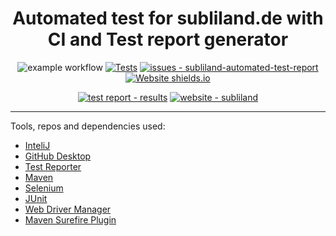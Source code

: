 <div align="center">
  
# Automated test for subliland.de with CI and Test report generator 
![example workflow](https://github.com/sidos32/subliland-automated-test-report/actions/workflows/test-automation.yml/badge.svg)
[![Tests](https://github.com/sidos32/subliland-automated-test-report/actions/workflows/tests.yml/badge.svg)](https://github.com/sidos32/subliland-automated-test-report/actions/workflows/tests.yml)
[![issues - subliland-automated-test-report](https://img.shields.io/github/issues/sidos32/subliland-automated-test-report)](https://github.com/sidos32/subliland-automated-test-report/issues)
  [![Website shields.io](https://img.shields.io/website-up-down-green-red/http/subliland.de.svg)](https://subliland.de)
  
 

 [![test report - results](https://img.shields.io/badge/test_report-results-2ea44f?style=for-the-badge)](https://github.com/sidos32/subliland-automated-test-report/runs/5271343699?check_suite_focus=true)
 [![website - subliland](https://img.shields.io/badge/website-subliland-2ea44f?style=for-the-badge)](https://subliland.de)
</div>

---

  Tools, repos and dependencies used:
  
  - <a href="https://www.jetbrains.com/idea/">InteliJ</a>
  - <a href="https://desktop.github.com/">GitHub Desktop</a>
  - <a href="https://github.com/marketplace/actions/test-reporter">Test Reporter</a>
  - <a href="https://maven.apache.org/">Maven</a>
  - <a href="https://mvnrepository.com/artifact/org.seleniumhq.selenium/selenium-java">Selenium</a>
  - <a href="https://mvnrepository.com/artifact/org.junit.jupiter/junit-jupiter-api">JUnit</a>
  - <a href="https://mvnrepository.com/artifact/io.github.bonigarcia/webdrivermanager">Web Driver Manager</a>
  - <a href="https://mvnrepository.com/artifact/org.apache.maven.plugins/maven-surefire-plugin">Maven Surefire Plugin</a>

 
